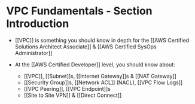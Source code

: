 # VPC Fundamentals - Section Introduction

- [[VPC]] is something you should know in depth for the [[AWS Certified Solutions Architect Associate]] & [[AWS Certified SysOps Administrator]]

- At the [[AWS Certified Developer]] level, you should know about:
    - [[VPC]], [[Subnet]]s, [[Internet Gateway]]s & [[NAT Gateway]]
    - [[Security Group]]s, [[Network ACL]] (NACL), [[VPC Flow Logs]]
    - [[VPC Peering]], [[VPC Endpoint]]s
    - [[Site to Site VPN]] & [[Direct Connect]]